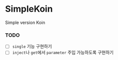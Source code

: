 # SimpleKoin
Simple version Koin

### TODO
- [ ] `single` 기능 구현하기
- [ ] `inject`나 `get`에서 `parameter` 주입 가능하도록 구현하기
